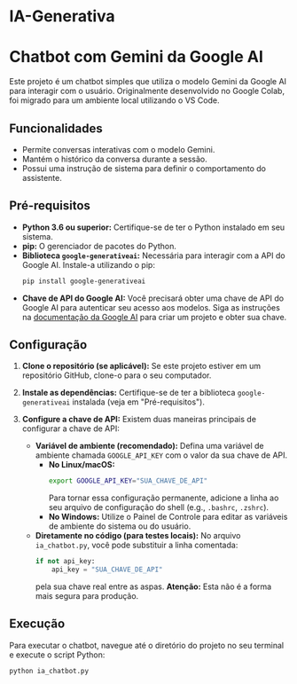 # IA-Generativa

# Chatbot com Gemini da Google AI

Este projeto é um chatbot simples que utiliza o modelo Gemini da Google AI para interagir com o usuário. Originalmente desenvolvido no Google Colab, foi migrado para um ambiente local utilizando o VS Code.

## Funcionalidades

* Permite conversas interativas com o modelo Gemini.
* Mantém o histórico da conversa durante a sessão.
* Possui uma instrução de sistema para definir o comportamento do assistente.

## Pré-requisitos

* **Python 3.6 ou superior:** Certifique-se de ter o Python instalado em seu sistema.
* **pip:** O gerenciador de pacotes do Python.
* **Biblioteca `google-generativeai`:** Necessária para interagir com a API do Google AI. Instale-a utilizando o pip:
    ```bash
    pip install google-generativeai
    ```
* **Chave de API do Google AI:** Você precisará obter uma chave de API do Google AI para autenticar seu acesso aos modelos. Siga as instruções na [documentação da Google AI](https://ai.google.dev/) para criar um projeto e obter sua chave.

## Configuração

1.  **Clone o repositório (se aplicável):** Se este projeto estiver em um repositório GitHub, clone-o para o seu computador.
2.  **Instale as dependências:** Certifique-se de ter a biblioteca `google-generativeai` instalada (veja em "Pré-requisitos").
3.  **Configure a chave de API:** Existem duas maneiras principais de configurar a chave de API:

    * **Variável de ambiente (recomendado):** Defina uma variável de ambiente chamada `GOOGLE_API_KEY` com o valor da sua chave de API.
        * **No Linux/macOS:**
            ```bash
            export GOOGLE_API_KEY="SUA_CHAVE_DE_API"
            ```
            Para tornar essa configuração permanente, adicione a linha ao seu arquivo de configuração do shell (e.g., `.bashrc`, `.zshrc`).
        * **No Windows:** Utilize o Painel de Controle para editar as variáveis de ambiente do sistema ou do usuário.
    * **Diretamente no código (para testes locais):** No arquivo `ia_chatbot.py`, você pode substituir a linha comentada:
        ```python
        if not api_key:
            api_key = "SUA_CHAVE_DE_API"
        ```
        pela sua chave real entre as aspas. **Atenção:** Esta não é a forma mais segura para produção.

## Execução

Para executar o chatbot, navegue até o diretório do projeto no seu terminal e execute o script Python:

```bash
python ia_chatbot.py
